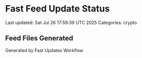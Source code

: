 # Fast Feed Update Status
Last updated: Sat Jul 26 17:59:39 UTC 2025
Categories: crypto

## Feed Files Generated

Generated by Fast Updates Workflow
